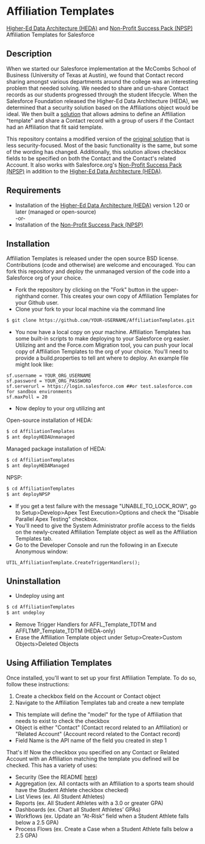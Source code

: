 # Affiliation Templates

<a href="https://github.com/SalesforceFoundation/HEDAP" >Higher-Ed Data Architecture (HEDA)</a> and <a href="https://github.com/SalesforceFoundation/Cumulus" >Non-Profit Success Pack (NPSP)</a> Affiliation Templates for Salesforce

## Description

When we started our Salesforce implementation at the McCombs School of Business (University of Texas at Austin), we found that Contact record sharing amongst various departments around the college was an interesting problem that needed solving. We needed to share and un-share Contact records as our students progressed through the student lifecycle. When the Salesforce Foundation released the Higher-Ed Data Architecture (HEDA), we determined that a security solution based on the Affiliations object would be ideal. We then built a <a href="https://github.com/utmccombs/AffiliationSecurity" >solution</a> that allows admins to define an Affiliation "template" and share a Contact record with a group of users if the Contact had an Affiliation that fit said template.

This repository contains a modified version of the <a href="https://github.com/utmccombs/AffiliationSecurity" >original solution</a> that is less security-focused. Most of the basic functionality is the same, but some of the wording has changed. Additionally, this solution allows checkbox fields to be specified on both the Contact and the Contact's related Account. It also works with Salesforce.org's <a href="https://github.com/SalesforceFoundation/Cumulus" >Non-Profit Success Pack (NPSP)</a> in addition to the <a href="https://github.com/SalesforceFoundation/HEDAP" >Higher-Ed Data Architecture (HEDA)</a>.

## Requirements

* Installation of the <a href="https://github.com/SalesforceFoundation/HEDAP" >Higher-Ed Data Architecture (HEDA)</a> version 1.20 or later (managed or open-source)
<br />-or-
* Installation of the <a href="https://github.com/SalesforceFoundation/Cumulus" >Non-Profit Success Pack (NPSP)</a>

## Installation

Affiliation Templates is released under the open source BSD license. Contributions (code and otherwise) are welcome and encouraged. You can fork this repository and deploy the unmanaged version of the code into a Salesforce org of your choice.

* Fork the repository by clicking on the "Fork" button in the upper-righthand corner. This creates your own copy of Affiliation Templates for your Github user.
* Clone your fork to your local machine via the command line
```sh
$ git clone https://github.com/YOUR-USERNAME/AffiliationTemplates.git
```
* You now have a local copy on your machine. Affiliation Templates has some built-in scripts to make deploying to your Salesforce org easier. Utilizing ant and the Force.com Migration tool, you can push your local copy of Affiliation Templates to the org of your choice. You'll need to provide a build.properties to tell ant where to deploy. An example file might look like:

```
sf.username = YOUR_ORG_USERNAME
sf.password = YOUR_ORG_PASSWORD
sf.serverurl = https://login.salesforce.com ##or test.salesforce.com for sandbox environments
sf.maxPoll = 20
```

* Now deploy to your org utilizing ant

Open-source installation of HEDA:
```sh
$ cd AffiliationTemplates
$ ant deployHEDAUnmanaged
```

Managed package installation of HEDA:
```sh
$ cd AffiliationTemplates
$ ant deployHEDAManaged
```

NPSP:
```sh
$ cd AffiliationTemplates
$ ant deployNPSP
```

* If you get a test failure with the message "UNABLE_TO_LOCK_ROW", go to Setup>Develop>Apex Test Execution>Options and check the "Disable Parallel Apex Testing" checkbox.
* You'll need to give the System Administrator profile access to the fields on the newly-created Affiliation Template object as well as the Affiliation Templates tab.
* Go to the Developer Console and run the following in an Execute Anonymous window:

```
UTIL_AffiliationTemplate.CreateTriggerHandlers();
```

## Uninstallation

* Undeploy using ant

```sh
$ cd AffiliationTemplates
$ ant undeploy
```

* Remove Trigger Handlers for AFFL_Template_TDTM and AFFLTMP_Template_TDTM (HEDA-only)
* Erase the Affiliation Template object under Setup>Create>Custom Objects>Deleted Objects

## Using Affiliation Templates

Once installed, you'll want to set up your first Affiliation Template. To do so, follow these instructions:

1. Create a checkbox field on the Account or Contact object
2. Navigate to the Affiliation Templates tab and create a new template
  * This template will define the "model" for the type of Affiliation that needs to exist to check the checkbox
  * Object is either "Contact" (Contact record related to an Affiliation) or "Related Account" (Account record related to the Contact record)
  * Field Name is the API name of the field you created in step 1

That's it! Now the checkbox you specified on any Contact or Related Account with an Affiliation matching the template you defined will be checked. This has a variety of uses:

* Security (See the README <a href="https://github.com/utmccombs/AffiliationSecurity" >here</a>)
* Aggregation (ex. All contacts with an Affiliation to a sports team should have the Student Athlete checkbox checked)
* List Views (ex. All Student Athletes)
* Reports (ex. All Student Athletes with a 3.0 or greater GPA)
* Dashboards (ex. Chart all Student Athletes’ GPAs)
* Workflows (ex. Update an “At-Risk” field when a Student Athlete falls below a 2.5 GPA)
* Process Flows (ex. Create a Case when a Student Athlete falls below a 2.5 GPA)
